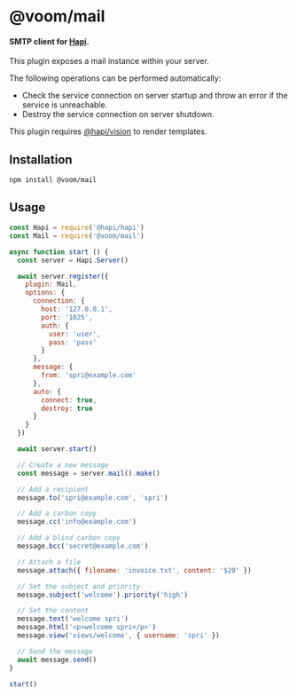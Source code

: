 # @voom/mail

#### SMTP client for [Hapi](https://hapi.dev).

This plugin exposes a mail instance within your server.

The following operations can be performed automatically:

- Check the service connection on server startup and throw an error if the service is unreachable.
- Destroy the service connection on server shutdown.

This plugin requires [@hapi/vision](https://github.com/hapijs/vision) to render templates.

## Installation

```shell script
npm install @voom/mail
```

## Usage

```js
const Hapi = require('@hapi/hapi')
const Mail = require('@voom/mail')

async function start () {
  const server = Hapi.Server()

  await server.register({
    plugin: Mail,
    options: {
      connection: {
        host: '127.0.0.1',
        port: '1025',
        auth: {
          user: 'user',
          pass: 'pass'
        }
      },
      message: {
        from: 'spri@example.com'
      },
      auto: {
        connect: true,
        destroy: true
      }
    }
  })

  await server.start()

  // Create a new message
  const message = server.mail().make()

  // Add a recipient
  message.to('spri@example.com', 'spri')

  // Add a carbon copy
  message.cc('info@example.com')

  // Add a blind carbon copy
  message.bcc('secret@example.com')

  // Attach a file
  message.attach({ filename: 'invoice.txt', content: '$20' })

  // Set the subject and priority
  message.subject('welcome').priority('high')

  // Set the content
  message.text('welcome spri')
  message.html('<p>welcome spri</p>')
  message.view('views/welcome', { username: 'spri' })

  // Send the message
  await message.send()
}

start()
```
